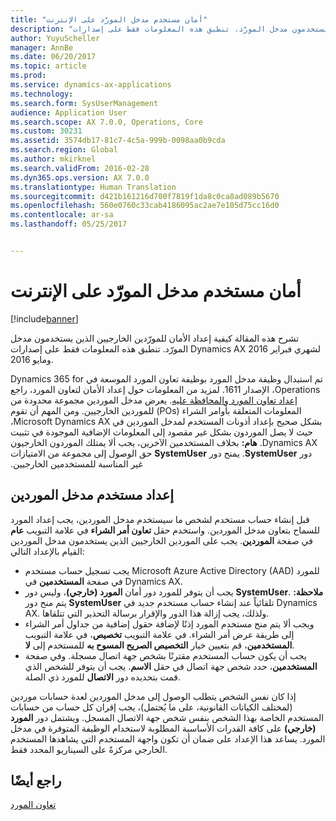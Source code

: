 ```yaml
---
title: "أمان مستخدم مدخل المورّد على الإنترنت‬"
description: "تشرح هذه المقالة كيفية إعداد الأمان للمورّدين الخارجيين الذين يستخدمون مدخل المورّد. تنطبق هذه المعلومات فقط على إصدارات Dynamics AX لشهري فبراير 2016 ومايو 2016."
author: YuyuScheller
manager: AnnBe
ms.date: 06/20/2017
ms.topic: article
ms.prod: 
ms.service: dynamics-ax-applications
ms.technology: 
ms.search.form: SysUserManagement
audience: Application User
ms.search.scope: AX 7.0.0, Operations, Core
ms.custom: 30231
ms.assetid: 3574db17-81c7-4c5a-999b-0098aa0b9cda
ms.search.region: Global
ms.author: mkirknel
ms.search.validFrom: 2016-02-28
ms.dyn365.ops.version: AX 7.0.0
ms.translationtype: Human Translation
ms.sourcegitcommit: d421b161216d700f7819f1da8c0ca8ad089b5670
ms.openlocfilehash: 560e0760c33cab4186095ac2ae7e105d75cc16d0
ms.contentlocale: ar-sa
ms.lasthandoff: 05/25/2017


---
```


# <a name="vendor-portal-user-security"></a>أمان مستخدم مدخل المورّد على الإنترنت‬

[!include[banner](../includes/banner.md)]


تشرح هذه المقالة كيفية إعداد الأمان للمورّدين الخارجيين الذين يستخدمون مدخل المورّد. تنطبق هذه المعلومات فقط على إصدارات Dynamics AX لشهري فبراير 2016 ومايو 2016.

‏‫تم استبدال وظيفة مدخل المورد بوظيفة تعاون المورد الموسعة في Dynamics 365 for Operations، الإصدار 1611. لمزيد من المعلومات حول إعداد الأمان لتعاون المورد، راجع [‬‏‫إعداد تعاون المورد والمحافظة عليه](set-up-maintain-vendor-collaboration.md). يعرض مدخل الموردين مجموعة محدودة من المعلومات المتعلقة بأوامر الشراء (POs) للموردين الخارجيين. ومن المهم أن تقوم بشكل صحيح بإعداد أذونات المستخدم لمدخل الموردين في Microsoft Dynamics AX، حيث لا يصل الموردون بشكل غير مقصود إلى المعلومات الإضافية الموجودة في تثبيت Dynamics AX. **هام:** بخلاف المستخدمين الآخرين، يجب ألا يمتلك الموردون الخارجيون دور **SystemUser**. يمنح دور **SystemUser** حق الوصول إلى مجموعة من الامتيازات غير المناسبة للمستخدمين الخارجيين.

## <a name="setting-up-a-vendor-portal-user"></a>إعداد مستخدم مدخل الموردين
قبل إنشاء حساب مستخدم لشخص ما سيستخدم مدخل الموردين، يجب إعداد المورد للسماح بتعاون مدخل الموردين. واستخدم حقل **تعاون أمر الشراء** في علامة التبويب **عام** في صفحة **الموردين**. يجب على الموردين الخارجيين الذين يستخدمون مدخل الموردين القيام بالإعداد التالي:

-   يجب تسجيل حساب مستخدم Microsoft Azure Active Directory (AAD) للمورد في صفحة **المستخدمين** في Dynamics AX.
-   يجب أن يتوفر للمورد دور أمان **المورد (خارجي)**، وليس دور **SystemUser**. **ملاحظة:** يتم منح دور **SystemUser** تلقائياً عند إنشاء حساب مستخدم جديد في Dynamics AX. ولذلك، يجب إزالة هذا الدور والإقرار برسالة التحذير التي تتلقاها.
-   ويجب ألا يتم منح مستخدم المورد إذنًا لإضافة حقول إضافية من جداول أمر الشراء إلى طريقة عرض أمر الشراء. في علامة التبويب **تخصيص**، في علامة التبويب **المستخدمين**، قم بتعيين خيار **التخصيص الصريح المسوح به** للمستخدم إلى **لا**.
-   يجب أن يكون حساب المستخدم مقترنًا بشخص جهة اتصال مسجلة. وفي صفحة **المستخدمين**، حدد شخص جهة اتصال في حقل **الاسم**. يجب أن يتوفر للشخص الذي قمت بتحديده دور **الاتصال** للمورد ذي الصلة.

إذا كان نفس الشخص يتطلب الوصول إلى مدخل الموردين لعدة حسابات موردين (لمختلف الكيانات القانونية، على ما يُحتمل)، يجب إقران كل حساب من حسابات المستخدم الخاصة بهذا الشخص بنفس شخص جهة الاتصال المسجل. ويشتمل دور **المورد (خارجي)** على كافة القدرات الأساسية المطلوبة لاستخدام الوظيفة المتوفرة في مدخل المورد. يساعد هذا الإعداد على ضمان أن تكون واجهة المستخدم التي يشاهدها المستخدم الخارجي مركزةً على السيناريو المحدد فقط.

<a name="see-also"></a>راجع أيضًا
--------

[تعاون المورد](collaborate-vendors-vendor-portal.md)




